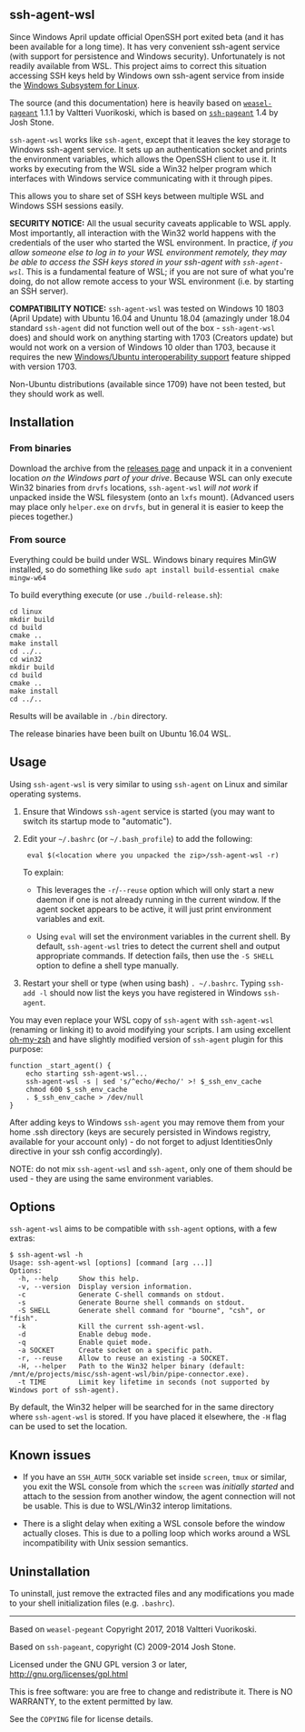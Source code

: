 ﻿ssh-agent-wsl
--------------

Since Windows April update official OpenSSH port exited beta (and it has been available for a long time). It has very
convenient ssh-agent service (with support for persistence and Windows security). Unfortunately is not readily available from WSL.
This project aims to correct this situation accessing SSH keys held by Windows own ssh-agent service from inside the
[Windows Subsystem for Linux](https://msdn.microsoft.com/en-us/commandline/wsl/about).

The source (and this documentation) here is heavily based on
[`weasel-pageant`](https://github.com/vuori/weasel-pageant) 1.1.1 by Valtteri Vuorikoski, which is based on
[`ssh-pageant`](https://github.com/cuviper/ssh-pageant) 1.4 by Josh Stone.

`ssh-agent-wsl` works like `ssh-agent`, except that it leaves the key storage to
Windows ssh-agent service. It sets up an authentication socket and prints the environment
variables, which allows the OpenSSH client to use it. It works by executing from the
WSL side a Win32 helper program which interfaces with Windows service communicating with
it through pipes.

This allows you to share set of SSH keys between multiple WSL and Windows SSH sessions easily.

**SECURITY NOTICE:** All the usual security caveats applicable to WSL apply.
Most importantly, all interaction with the Win32 world happens with the credentials of
the user who started the WSL environment. In practice, *if you allow someone else to
log in to your WSL environment remotely, they may be able to access the SSH keys stored in
your ssh-agent with `ssh-agent-wsl`.* This is a fundamental feature of WSL; if you
are not sure of what you're doing, do not allow remote access to your WSL environment
(i.e. by starting an SSH server).

**COMPATIBILITY NOTICE:** `ssh-agent-wsl` was tested on Windows 10 1803 (April Update) with Ubuntu 16.04 and Ununtu 18.04 (amazingly
under 18.04 standard `ssh-agent` did not function well out of the box - `ssh-agent-wsl` does) and should
work on anything starting with 1703 (Creators update) but would not work on a version of Windows 10 older than 1703, because
it requires the new [Windows/Ubuntu interoperability support](https://blogs.msdn.microsoft.com/wsl/2016/10/19/windows-and-ubuntu-interoperability/)
feature shipped with version 1703.

Non-Ubuntu distributions (available since 1709) have not been tested, but they should work as well.

## Installation

### From binaries

Download the archive from the [releases page](https://github.com/rupor-github/ssh-agent-wsl/releases)
and unpack it in a convenient location *on the Windows part of your drive*.
Because WSL can only execute Win32 binaries from `drvfs` locations, `ssh-agent-wsl`
*will not work* if unpacked inside the WSL filesystem (onto an `lxfs` mount).
(Advanced users may place only `helper.exe` on `drvfs`, but in general it is easier
to keep the pieces together.)

### From source

Everything could be build under WSL. Windows binary requires MinGW installed, so do something like
`sudo apt install build-essential cmake mingw-w64`

To build everything execute (or use `./build-release.sh`):

```
cd linux
mkdir build
cd build
cmake ..
make install
cd ../..
cd win32
mkdir build
cd build
cmake ..
make install
cd ../..
```

Results will be available in `./bin` directory.

The release binaries have been built on Ubuntu 16.04 WSL.

## Usage

Using `ssh-agent-wsl` is very similar to using `ssh-agent` on Linux and similar operating systems.

1. Ensure that Windows `ssh-agent` service is started (you may want to switch its startup mode to "automatic").
2. Edit your `~/.bashrc` (or `~/.bash_profile`) to add the following:

        eval $(<location where you unpacked the zip>/ssh-agent-wsl -r)

    To explain:

    * This leverages the `-r`/`--reuse` option which will only start a new daemon if
      one is not already running in the current window. If the agent socket appears to
      be active, it will just print environment variables and exit.

    * Using `eval` will set the environment variables in the current shell.
      By default, `ssh-agent-wsl` tries to detect the current shell and output
      appropriate commands. If detection fails, then use the `-S SHELL` option
      to define a shell type manually.

3. Restart your shell or type (when using bash) `. ~/.bashrc`. Typing `ssh-add -l`
   should now list the keys you have registered in Windows `ssh-agent`.

You may even replace your WSL copy of `ssh-agent` with `ssh-agent-wsl` (renaming or linking it) to avoid modifying your scripts.
I am using excellent [oh-my-zsh](https://github.com/robbyrussell/oh-my-zsh) and have slightly modified version of `ssh-agent` plugin for this purpose:
```
function _start_agent() {
	echo starting ssh-agent-wsl...
	ssh-agent-wsl -s | sed 's/^echo/#echo/' >! $_ssh_env_cache
	chmod 600 $_ssh_env_cache
	. $_ssh_env_cache > /dev/null
}
```

After adding keys to Windows `ssh-agent` you may remove them from your home .ssh directory (keys are securely persisted in Windows
registry, available for your account only) - do not forget to adjust IdentitiesOnly directive in your ssh config accordingly).

NOTE: do not mix `ssh-agent-wsl` and `ssh-agent`, only one of them should be used - they are using the same environment
variables.

## Options

`ssh-agent-wsl` aims to be compatible with `ssh-agent` options, with a few extras:

    $ ssh-agent-wsl -h
    Usage: ssh-agent-wsl [options] [command [arg ...]]
    Options:
      -h, --help     Show this help.
      -v, --version  Display version information.
      -c             Generate C-shell commands on stdout.
      -s             Generate Bourne shell commands on stdout.
      -S SHELL       Generate shell command for "bourne", "csh", or "fish".
      -k             Kill the current ssh-agent-wsl.
      -d             Enable debug mode.
      -q             Enable quiet mode.
      -a SOCKET      Create socket on a specific path.
      -r, --reuse    Allow to reuse an existing -a SOCKET.
      -H, --helper   Path to the Win32 helper binary (default: /mnt/e/projects/misc/ssh-agent-wsl/bin/pipe-connector.exe).
      -t TIME        Limit key lifetime in seconds (not supported by Windows port of ssh-agent).

By default, the Win32 helper will be searched for in the same directory where `ssh-agent-wsl`
is stored. If you have placed it elsewhere, the `-H` flag can be used to set the location.

## Known issues

* If you have an `SSH_AUTH_SOCK` variable set inside `screen`, `tmux` or similar,
  you exit the WSL console from which the `screen` was *initially started* and attach
  to the session from another window, the agent connection will not be usable. This is
  due to WSL/Win32 interop limitations.

* There is a slight delay when exiting a WSL console before the window actually closes.
  This is due to a polling loop which works around a WSL incompatibility with Unix session
  semantics.

## Uninstallation

To uninstall, just remove the extracted files and any modifications you made
to your shell initialization files (e.g. `.bashrc`).

------------------------------------------------------------------------------

Based on `weasel-pegeant` Copyright 2017, 2018  Valtteri Vuorikoski.

Based on `ssh-pageant`, copyright (C) 2009-2014  Josh Stone.

Licensed under the GNU GPL version 3 or later, http://gnu.org/licenses/gpl.html

This is free software: you are free to change and redistribute it.
There is NO WARRANTY, to the extent permitted by law.

See the `COPYING` file for license details.
